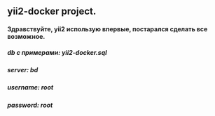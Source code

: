 ## yii2-docker project. 
#### Здравствуйте, yii2 использую впервые, постарался сделать все возможное.
##### db с примерами: yii2-docker.sql
##### server: bd
##### username: root
##### password: root
